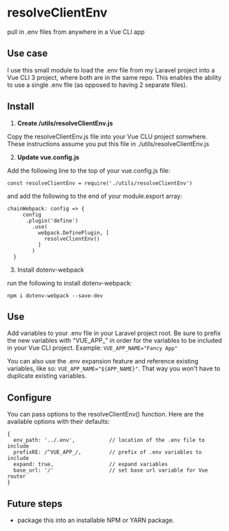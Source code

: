 # resolveClientEnv
pull in .env files from anywhere in a Vue CLI app

## Use case
I use this small module to load the .env file from my Laravel project into a Vue CLI 3 project, where both are in the same repo. This enables the ability to use a single .env file (as opposed to having 2 separate files).

## Install

1. **Create /utils/resolveClientEnv.js**

Copy the resolveClientEnv.js file into your Vue CLU project somwhere. These instructions assume you put this file in ./utils/resolveClientEnv.js

2. **Update vue.config.js**

Add the following line to the top of your vue.config.js file:

`const resolveClientEnv = require('./utils/resolveClientEnv')`

and add the following to the end of your module.export array:

```
chainWebpack: config => {
     config
      .plugin('define')
        .use(
          webpack.DefinePlugin, [
            resolveClientEnv()
          ]
        )
  }
```

3. Install dotenv-webpack

run the following to install dotenv-webpack:

`npm i dotenv-webpack --save-dev`

## Use

Add variables to your .env file in your Laravel project root. Be sure to prefix the new variables with "VUE_APP_" in order for the variables to be included in your Vue CLI project. Example: `VUE_APP_NAME="Fancy App"`

You can also use the .env expansion feature and reference existing variables, like so: `VUE_APP_NAME="${APP_NAME}"`. That way you won't have to duplicate existing variables.

## Configure

You can pass options to the resolveClientEnv() function. Here are the available options with their defaults:

```
{
  env_path: '../.env',           // location of the .env file to include
  prefixRE: /^VUE_APP_/,         // prefix of .env variables to include
  expand: true,                  // expand variables
  base_url: '/'                  // set base url variable for Vue router
}
```

## Future steps

* package this into an installable NPM or YARN package.





